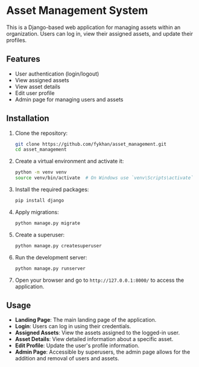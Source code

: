 # Asset Management System

This is a Django-based web application for managing assets within an organization. Users can log in, view their assigned assets, and update their profiles.

## Features

- User authentication (login/logout)
- View assigned assets
- View asset details
- Edit user profile
- Admin page for managing users and assets

## Installation

1. Clone the repository:
    ```sh
    git clone https://github.com/fykhan/asset_management.git
    cd asset_management
    ```

2. Create a virtual environment and activate it:
    ```sh
    python -m venv venv
    source venv/bin/activate  # On Windows use `venv\Scripts\activate`
    ```

3. Install the required packages:
    ```sh
    pip install django
    ```

4. Apply migrations:
    ```sh
    python manage.py migrate
    ```

5. Create a superuser:
    ```sh
    python manage.py createsuperuser
    ```

6. Run the development server:
    ```sh
    python manage.py runserver
    ```

7. Open your browser and go to `http://127.0.0.1:8000/` to access the application.

## Usage

- **Landing Page**: The main landing page of the application.
- **Login**: Users can log in using their credentials.
- **Assigned Assets**: View the assets assigned to the logged-in user.
- **Asset Details**: View detailed information about a specific asset.
- **Edit Profile**: Update the user's profile information.
- **Admin Page**: Accessible by superusers, the admin page allows for the addition and removal of users and assets.

